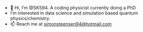 - 👋 Hi, I’m @SKS94. A coding physicist currently doing a PhD
- I’m interested in data science and simulation based quantum physics/chemistry.
- 📫 Reach me at simonsteensen94@hotmail.com

<!---
SKS94/SKS94 is a ✨ special ✨ repository because its `README.md` (this file) appears on your GitHub profile.
You can click the Preview link to take a look at your changes.
--->
